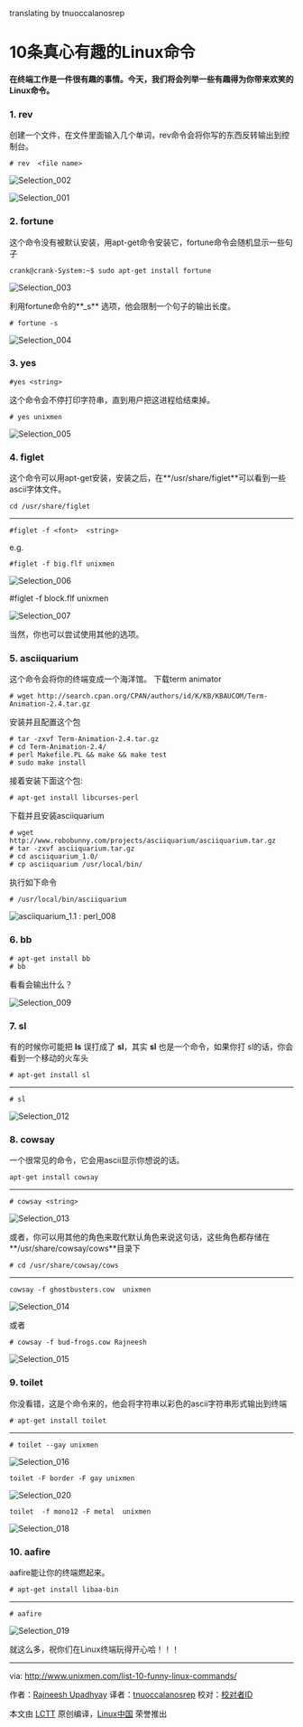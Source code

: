 translating by tnuoccalanosrep

10条真心有趣的Linux命令
================================================================================

**在终端工作是一件很有趣的事情。今天，我们将会列举一些有趣得为你带来欢笑的Linux命令。**

### 1. rev ###

创建一个文件，在文件里面输入几个单词，rev命令会将你写的东西反转输出到控制台。

    # rev  <file name>

![Selection_002](http://www.unixmen.com/wp-content/uploads/2015/09/Selection_0021.png)

![Selection_001](http://www.unixmen.com/wp-content/uploads/2015/09/Selection_0011.png)

### 2. fortune ###

这个命令没有被默认安装，用apt-get命令安装它，fortune命令会随机显示一些句子

    crank@crank-System:~$ sudo apt-get install fortune

![Selection_003](http://www.unixmen.com/wp-content/uploads/2015/09/Selection_0031.png)

利用fortune命令的**_s** 选项，他会限制一个句子的输出长度。

    # fortune -s

![Selection_004](http://www.unixmen.com/wp-content/uploads/2015/09/Selection_0042.png)

### 3. yes ###

    #yes <string>

这个命令会不停打印字符串，直到用户把这进程给结束掉。

    # yes unixmen

![Selection_005](http://www.unixmen.com/wp-content/uploads/2015/09/Selection_0054.png)

### 4. figlet ###
这个命令可以用apt-get安装，安装之后，在**/usr/share/figlet**可以看到一些ascii字体文件。

    cd /usr/share/figlet

----------

    #figlet -f <font>  <string>

e.g.

    #figlet -f big.flf unixmen

![Selection_006](http://www.unixmen.com/wp-content/uploads/2015/09/Selection_0062.png)

#figlet -f block.flf  unixmen

![Selection_007](http://www.unixmen.com/wp-content/uploads/2015/09/Selection_0072.png)

当然，你也可以尝试使用其他的选项。

### 5. asciiquarium ###
这个命令会将你的终端变成一个海洋馆。
下载term animator

    # wget http://search.cpan.org/CPAN/authors/id/K/KB/KBAUCOM/Term-Animation-2.4.tar.gz

安装并且配置这个包

    # tar -zxvf Term-Animation-2.4.tar.gz
    # cd Term-Animation-2.4/
    # perl Makefile.PL && make && make test
    # sudo make install

接着安装下面这个包:

    # apt-get install libcurses-perl

下载并且安装asciiquarium

    # wget http://www.robobunny.com/projects/asciiquarium/asciiquarium.tar.gz
    # tar -zxvf asciiquarium.tar.gz 
    # cd asciiquarium_1.0/
    # cp asciiquarium /usr/local/bin/

执行如下命令

    # /usr/local/bin/asciiquarium

![asciiquarium_1.1 : perl_008](http://www.unixmen.com/wp-content/uploads/2015/09/asciiquarium_1.1-perl_008.png)

### 6. bb ###

    # apt-get install bb
    # bb

看看会输出什么？

![Selection_009](http://www.unixmen.com/wp-content/uploads/2015/09/Selection_0092.png)

### 7. sl ###

有的时候你可能把 **ls** 误打成了 **sl**，其实 **sl** 也是一个命令，如果你打 sl的话，你会看到一个移动的火车头

    # apt-get install sl

----------

    # sl

![Selection_012](http://www.unixmen.com/wp-content/uploads/2015/09/Selection_0122.png)

### 8. cowsay ###

一个很常见的命令，它会用ascii显示你想说的话。

    apt-get install cowsay

----------

    # cowsay <string>

![Selection_013](http://www.unixmen.com/wp-content/uploads/2015/09/Selection_0132.png)

或者，你可以用其他的角色来取代默认角色来说这句话，这些角色都存储在**/usr/share/cowsay/cows**目录下

    # cd /usr/share/cowsay/cows

----------

    cowsay -f ghostbusters.cow  unixmen

![Selection_014](http://www.unixmen.com/wp-content/uploads/2015/09/Selection_0141.png)

或者

    # cowsay -f bud-frogs.cow Rajneesh

![Selection_015](http://www.unixmen.com/wp-content/uploads/2015/09/Selection_0151.png)

### 9. toilet ###

你没看错，这是个命令来的，他会将字符串以彩色的ascii字符串形式输出到终端

    # apt-get install toilet

----------

    # toilet --gay unixmen

![Selection_016](http://www.unixmen.com/wp-content/uploads/2015/09/Selection_0161.png)

    toilet -F border -F gay unixmen

![Selection_020](http://www.unixmen.com/wp-content/uploads/2015/09/Selection_020.png)

    toilet  -f mono12 -F metal  unixmen

![Selection_018](http://www.unixmen.com/wp-content/uploads/2015/09/Selection_0181.png)

### 10. aafire ###

aafire能让你的终端燃起来。

    # apt-get install libaa-bin

----------

    # aafire

![Selection_019](http://www.unixmen.com/wp-content/uploads/2015/09/Selection_0191.png)

就这么多，祝你们在Linux终端玩得开心哈！！！

--------------------------------------------------------------------------------

via: http://www.unixmen.com/list-10-funny-linux-commands/

作者：[Rajneesh Upadhyay][a]
译者：[tnuoccalanosrep](https://github.com/译者ID)
校对：[校对者ID](https://github.com/校对者ID)

本文由 [LCTT](https://github.com/LCTT/TranslateProject) 原创编译，[Linux中国](https://linux.cn/) 荣誉推出

[a]:http://www.unixmen.com/author/rajneesh/
